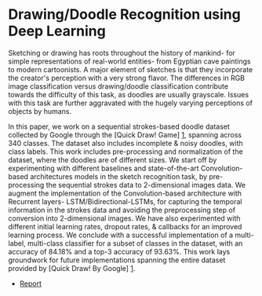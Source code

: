 # Drawing/Doodle Recognition using Deep Learning

Sketching or drawing has roots throughout the history of mankind- for simple representations of real-world entities- from Egyptian cave paintings to modern cartoonists. A major element of sketches is that they incorporate the creator's perception with a very strong flavor. The differences in RGB image classification versus drawing/doodle classification contribute towards the difficulty of this task, as doodles are usually grayscale. Issues with this task are further aggravated with the hugely varying perceptions of objects by humans. 

In this paper, we work on a sequential strokes-based doodle dataset collected by Google through the [Quick Draw! Game] [1], spanning across 340 classes. The dataset also includes incomplete & noisy doodles, with class labels. This work includes pre-processing and normalization of the dataset, where the doodles are of different sizes. We start off by experimenting with different baselines and state-of-the-art Convolution-based architectures models in the sketch recognition task, by pre-processing the sequential strokes data to 2-dimensional images data. We augment the implementation of the Convolution-based architecture with Recurrent layers- LSTM/Bidirectional-LSTMs, for capturing the temporal information in the strokes data and avoiding the preprocessing step of conversion into 2-dimensional images. We have also experimented with different initial learning rates, dropout rates, & callbacks for an improved learning process. We conclude with a successful implementation of a multi-label, multi-class classifier for a subset of classes in the dataset, with an accuracy of 84.18% and a top-3 accuracy of 93.63%. This work lays groundwork for future implementations spanning the entire dataset provided by [Quick Draw! By Google] [1].

* [Report](https://github.com/1310aditya/SeeDB-Results-Reproduction-Using-Census-Data/blob/master/Report.pdf)

	[1]: https://www.kaggle.com/c/quickdraw-doodle-recognition/data.